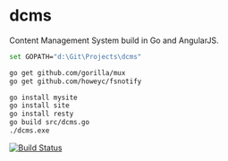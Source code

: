 dcms
====

Content Management System build in Go and AngularJS.

```bash
set GOPATH="d:\Git\Projects\dcms"

go get github.com/gorilla/mux
go get github.com/howeyc/fsnotify

go install mysite
go install site
go install resty
go build src/dcms.go
./dcms.exe

```


[![Build Status](https://secure.travis-ci.org/alleveenstra/dcms.png?branch=master)](http://travis-ci.org/alleveenstra/dcms)